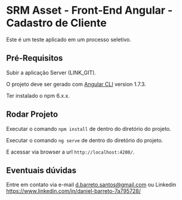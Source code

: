 # SRM Asset - Front-End Angular - Cadastro de Cliente

Este é um teste aplicado em um processo seletivo.

## Pré-Requisitos

Subir a aplicação Server (LINK_GIT).

O projeto deve ser gerado com [Angular CLI](https://github.com/angular/angular-cli) version 1.7.3.

Ter instalado o npm 6.x.x.

## Rodar Projeto

Executar o comando `npm install` de dentro do diretório do projeto.

Executar o comando `ng serve` de dentro do diretório do projeto. 

E acessar via browser a url `http://localhost:4200/`.

## Eventuais dúvidas

Entre em contato via e-mail d.barreto.santos@gmail.com ou Linkedin https://www.linkedin.com/in/daniel-barreto-7a795728/
